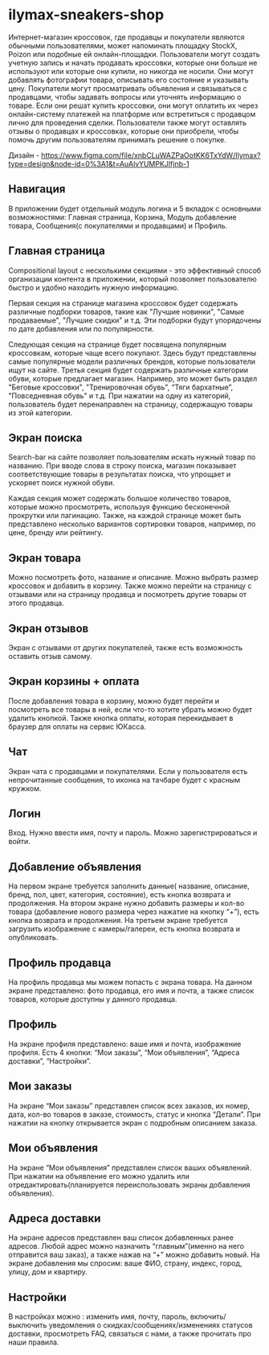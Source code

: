 # ilymax-sneakers-shop

Интернет-магазин кроссовок, где продавцы и покупатели являются обычными пользователями, может напоминать площадку StockX, Poizon или подобные ей онлайн-площадки. Пользователи могут создать учетную запись и начать продавать кроссовки, которые они больше не используют или которые они купили, но никогда не носили. Они могут добавлять фотографии товара, описывать его состояние и указывать цену. Покупатели могут просматривать объявления и связываться с продавцами, чтобы задавать вопросы или уточнять информацию о товаре. Если они решат купить кроссовки, они могут оплатить их через онлайн-систему платежей на платформе или встретиться с продавцом лично для проведения сделки. Пользователи также могут оставлять отзывы о продавцах и кроссовках, которые они приобрели, чтобы помочь другим пользователям принимать решение о покупке.

Дизайн - https://www.figma.com/file/xnbCLuWAZPaOotKK6TxYdW/Ilymax?type=design&node-id=0%3A1&t=AuAlvYUMPKJIfjnb-1

## Навигация

В приложении будет отдельный модуль логина и 5 вкладок с основными возможностями: Главная страница, Корзина, Модуль добавление товара, Сообщения(с покупателями и продавцами) и Профиль.

## Главная страница

Compositional layout с несколькими секциями - это эффективный способ организации контента в приложении, который позволяет пользователю быстро и удобно находить нужную информацию.

Первая секция на странице магазина кроссовок будет содержать различные подборки товаров, такие как "Лучшие новинки", "Самые продаваемые", "Лучшие скидки" и т.д. Эти подборки будут упорядочены по дате добавления или по популярности.

Следующая секция на странице будет посвящена популярным кроссовкам, которые чаще всего покупают. Здесь будут представлены самые популярные модели различных брендов, которые пользователи ищут на сайте.
Третья секция будет содержать различные категории обуви, которые предлагает магазин. Например, это может быть раздел "Беговые кроссовки", "Тренировочная обувь", “Тяги бархатные”,  "Повседневная обувь" и т.д. При нажатии на одну из категорий, пользователь будет перенаправлен на страницу, содержащую товары из этой категории.

## Экран поиска

Search-bar на сайте позволяет пользователям искать нужный товар по названию. При вводе слова в строку поиска, магазин показывает соответствующие товары в результатах поиска, что упрощает и ускоряет поиск нужной обуви.

Каждая секция может содержать большое количество товаров, которые можно просмотреть, используя функцию бесконечной прокрутки или пагинацию. Также, на каждой странице может быть представлено несколько вариантов сортировки товаров, например, по цене, бренду или рейтингу.

## Экран товара

Mожно посмотреть фото, название и описание. Можно выбрать размер кроссовок и добавить в корзину. Также можно перейти на страницу с отзывами или на страницу продавца и посмотреть другие товары от этого продавца.


## Экран отзывов

Экран с отзывами от других покупателей, также есть возможность оставить отзыв самому.

## Экран корзины + оплата

После добавления товара в корзину, можно будет перейти и посмотреть все товары в ней, если что-то хотите убрать можно будет удалить кнопкой. Также кнопка оплаты, которая перекидывает в браузер для оплаты на сервис ЮКасса.

## Чат

Экран чата с продавцами и  покупателями. Если у пользователя есть непрочитанные сообщения, то иконка на тачбаре будет с красным кружком. 

## Логин

Вход. Нужно ввести имя, почту и пароль. Можно зарегистрироваться и войти.

## Добавление объявления

На первом экране требуется заполнить данные( название, описание, бренд, пол, цвет, категория, состояние), есть кнопка возврата и продолжения. На втором экране нужно добавить размеры и кол-во товара (добавление нового размера через нажатие на кнопку “+”),  есть кнопка возврата и продолжения. На третьем экране требуется загрузить изображение с камеры/галереи,  есть кнопка возврата и опубликовать.

## Профиль продавца

На профиль продавца мы можем попасть с экрана товара. На данном экране представлено: фото продавца, его имя и почта, а также список товаров, которые доступны у данного продавца.


## Профиль

На экране профиля  представлено: ваше имя и почта, изображение профиля. Есть 4 кнопки: “Мои заказы”, “Мои объявления”, “Адреса доставки”, “Настройки”.

## Мои заказы

На экране “Мои заказы”  представлен список всех заказов, их номер, дата, кол-во товаров в заказе, стоимость, статус и кнопка “Детали”. При нажатии на кнопку открывается экран с подробным описанием заказа.

## Мои объявления

На экране “Мои объявления” представлен список ваших объявлений. При нажатии на объявление его можно удалить или отредактировать(планируется переиспользовать экраны добавления объявления).


## Адреса доставки

На экране адресов представлен ваш список добавленных ранее адресов. Любой адрес можно назначить “главным”(именно на него отправится ваш заказ), а также нажав на “+” можно добавить новый. На экране добавления мы спросим: ваше ФИО, страну, индекс, город, улицу, дом и квартиру.

## Настройки

В настройках можно : изменить имя, почту, пароль, включить/выключить уведомления о скидках/сообщениях/изменениях статусов доставки, просмотреть FAQ, связаться с нами, а также прочитать про наши правила.
